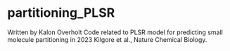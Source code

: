 # partitioning_PLSR
Written by Kalon Overholt
Code related to PLSR model for predicting small molecule partitioning in 2023 Kilgore et al., Nature Chemical Biology.
